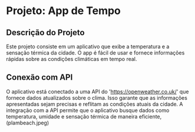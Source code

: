 # Projeto: App de Tempo

## Descrição do Projeto
Este projeto consiste em um aplicativo que exibe a temperatura e a sensação térmica da cidade. 
O app é fácil de usar e fornece informações rápidas sobre as condições climáticas em tempo real.

## Conexão com API
O aplicativo está conectado a uma API do 'https://openweather.co.uk/' que fornece dados atualizados sobre o clima. 
Isso garante que as informações apresentadas sejam precisas e reflitam as condições atuais da cidade. A 
integração com a API permite que o aplicativo busque dados como temperatura, umidade e sensação térmica de maneira eficiente, 
(plambeach.jpeg)
